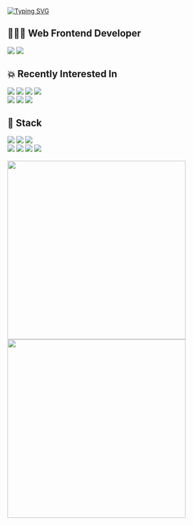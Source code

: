 [![Typing SVG](https://readme-typing-svg.demolab.com?font=Fira+Code&pause=1000&random=false&width=435&lines=🚕+Hello+My+World)](https://git.io/typing-svg)

## 🧑🏻‍💻 Web Frontend Developer
<p border-radius='20px'><a href="https://next-hippo-blog.vercel.app/" target="_blank"><img src="https://img.shields.io/badge/DevBlog-00DC82?style=flat&logo=4chan&logoColor=#40AEF0"/></a>
<a href="https://next-hippo-blog.vercel.app/" target="_blank"><img src="https://img.shields.io/badge/mail-004788?style=flat&logo=gmail&logoColor=#EA4335"/></a>
  
</p>

## 💥 Recently Interested In
<div>
  <img src="https://img.shields.io/badge/Javscript-F7DF1E?style=flat&logo=JavaScript&logoColor=white"/>
  <img src="https://img.shields.io/badge/TypeScript-3178C6?style=flat&logo=TypeScript&logoColor=white"/>
  <img src="https://img.shields.io/badge/React-61DAFB?style=flat&logo=React&logoColor=white"/>
  <img src="https://img.shields.io/badge/NextJS-8BC0D0?style=flat&logo=next.js&logoColor=white"/>
</div>
<div>
  <img src="https://img.shields.io/badge/Github Action-2088FF?style=flat&logo=githubactions&logoColor=white"/>
  <img src="https://img.shields.io/badge/pnpm-F69220?style=flat&logo=pnpm&logoColor=white"/>  
  <img src="https://img.shields.io/badge/Styled Compoents-DB7093?style=flat&logo=styledcomponents&logoColor=white"/>  
</div>

## 🚀 Stack
<div>
  <img src="https://img.shields.io/badge/Vite-646CFF?style=flat&logo=Vite&logoColor=white"/>
  <img src="https://img.shields.io/badge/Vue3(Composition API)-4FC08D?style=flat&logo=Vue.js&logoColor=white"/>
  <img src="https://img.shields.io/badge/Emotion-F43059?style=flat&logo=CSS Wizardry&logoColor=white"/>
  
  
</div>
<div>
  <img src="https://img.shields.io/badge/Gatsby-663399?style=flat&logo=Gatsby&logoColor=white"/>
  <img src="https://img.shields.io/badge/Java-092E20?style=flat&logo=jamstack&logoColor=red"/>
  <img src="https://img.shields.io/badge/HTML-E34F26?style=flat&logo=HTML5&logoColor=white"/>
  <img src="https://img.shields.io/badge/CSS-1572B6?style=flat&logo=CSS3&logoColor=white"/>
</div>
  
  
  <div>
</div>


<br />



<img src="https://github-readme-stats.vercel.app/api?username=jjou33&hide=contribs&show_icons=true" width=400 />  
<img src="https://github-readme-stats.vercel.app/api/top-langs/?username=jjou33&layout=compact" width=400 />

